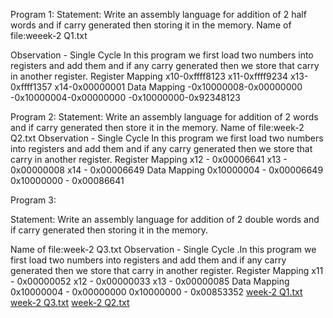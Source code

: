 Program 1:
Statement: Write an assembly language for addition of 2 half words and if carry generated then storing it in the memory.
Name of file:weeek-2 Q1.txt

Observation - Single Cycle
In this program we first load two numbers into registers and add them and if any carry generated then we store that carry in another register.
Register Mapping
x10-0xffff8123
x11-0xffff9234
x13-0xffff1357
x14-0x00000001
Data Mapping
-0x10000008-0x00000000 
-0x10000004-0x00000000 
-0x10000000-0x92348123



Program 2:
Statement: Write an assembly language for addition of 2 words and if carry generated then store it in the memory.
Name of file:week-2 Q2.txt
Observation - Single Cycle
In this program we first load two numbers into registers and add them and if any carry generated then we store that carry in another register.
Register Mapping
x12 - 0x00006641
x13 - 0x00000008
x14 - 0x00006649
Data Mapping
0x10000004 - 0x00006649
0x10000000 - 0x00086641

Program 3:

Statement: Write an assembly language for addition of 2 double words and if carry generated then storing it in the memory.

Name of file:week-2 Q3.txt
Observation - Single Cycle
.In this program we first load two numbers into registers and add them and if any carry generated then we store that carry in another register.
Register Mapping
x11 - 0x00000052
x12 - 0x00000033
x13 - 0x00000085
Data Mapping
0x10000004 - 0x00000000
0x10000000 - 0x00853352
[week-2 Q1.txt](https://github.com/user-attachments/files/16973518/week-2.Q1.txt)
[week-2 Q3.txt](https://github.com/user-attachments/files/16973527/week-2.Q3.txt)
[week-2 Q2.txt](https://github.com/user-attachments/files/16973524/week-2.Q2.txt)


